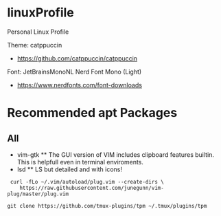 # linuxProfile
Personal Linux Profile


Theme: catppuccin
* https://github.com/catppuccin/catppuccin

Font: JetBrainsMonoNL Nerd Font Mono (Light)
* https://www.nerdfonts.com/font-downloads

# Recommended apt Packages
## All
* vim-gtk
** The GUI version of VIM includes clipboard features builtin. This is helpfull even in terminal enviroments.
* lsd
** LS but detailed and with icons!

```
 curl -fLo ~/.vim/autoload/plug.vim --create-dirs \
    https://raw.githubusercontent.com/junegunn/vim-plug/master/plug.vim
```
```
git clone https://github.com/tmux-plugins/tpm ~/.tmux/plugins/tpm
```